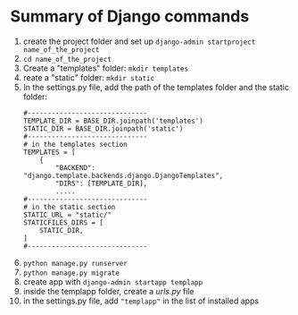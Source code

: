 # Summary of Django commands

1. create the project folder and set up `django-admin startproject name_of_the_project`
2. `cd name_of_the_project`
3. Create a "templates" folder: `mkdir templates`
4. reate a "static" folder: `mkdir static`
5. In the settings.py file, add the path of the templates folder and the static folder:
    ```
    #------------------------------
    TEMPLATE_DIR = BASE_DIR.joinpath('templates')
    STATIC_DIR = BASE_DIR.joinpath('static')
    #------------------------------
    # in the templates section
    TEMPLATES = [
        {
            "BACKEND": "django.template.backends.django.DjangoTemplates",
            "DIRS": [TEMPLATE_DIR],
            .....
    #------------------------------
    # in the static section
    STATIC_URL = "static/"
    STATICFILES_DIRS = [
        STATIC_DIR,
    ]
    #------------------------------
    ```
6. `python manage.py runserver`
7. `python manage.py migrate`
8. create app with `django-admin startapp templapp`
9. inside the templapp folder, create a *urls.py* file
10. in the settings.py file, add `"templapp"` in the list of installed apps